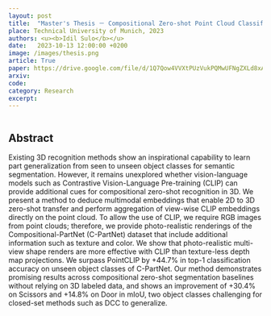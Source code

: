 ```yaml
---
layout: post
title:  "Master's Thesis － Compositional Zero-shot Point Cloud Classification with Vision-Language Model (VLM) Embeddings"
place: Technical University of Munich, 2023
authors: <u><b>Idil Sulo</b></u> 
date:   2023-10-13 12:00:00 +0200
image: /images/thesis.png
article: True
paper: https://drive.google.com/file/d/1Q7Qow4VVXtPUzVukPQMwUFNgZXLd8xA7/view?usp=sharing
arxiv:
code: 
category: Research
excerpt:
---
```


![]()

## Abstract

Existing 3D recognition methods show an inspirational capability to learn part generalization from seen to unseen object classes for semantic segmentation. However, it remains unexplored whether vision-language models such as Contrastive Vision-Language Pre-training (CLIP) can provide additional cues for compositional zero-shot recognition in 3D. We present a method to deduce multimodal embeddings that enable 2D to 3D zero-shot transfer and perform aggregation of view-wise CLIP embeddings directly on the point cloud. To allow the use of CLIP, we require RGB images from point clouds; therefore, we provide photo-realistic renderings of the Compositional-PartNet (C-PartNet) dataset that include additional information such as texture and color. We show that photo-realistic multi-view shape renders are more effective with CLIP than texture-less depth map projections. We surpass PointCLIP by +44.7% in top-1 classification accuracy on unseen object classes of C-PartNet. Our method demonstrates promising results across compositional zero-shot segmentation baselines without relying on 3D labeled data, and shows an improvement of +30.4% on Scissors and +14.8% on Door in mIoU, two object classes challenging for closed-set methods such as DCC to generalize.